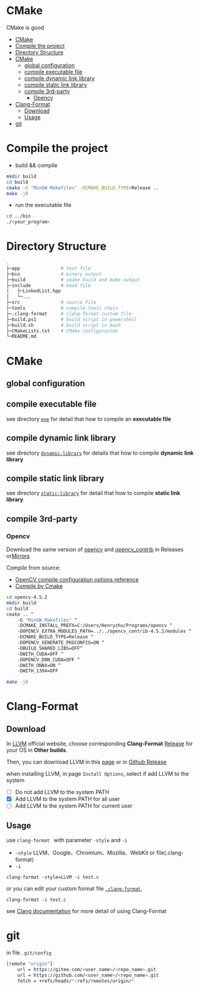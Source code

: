# CMake
CMake is good
- [CMake](#cmake)
- [Compile the project](#compile-the-project)
- [Directory Structure](#directory-structure)
- [CMake](#cmake-1)
  - [global configuration](#global-configuration)
  - [compile executable file](#compile-executable-file)
  - [compile dynamic link library](#compile-dynamic-link-library)
  - [compile static link library](#compile-static-link-library)
  - [compile 3rd-party](#compile-3rd-party)
    - [Opencv](#opencv)
- [Clang-Format](#clang-format)
  - [Download](#download)
  - [Usage](#usage)
- [git](#git)

# Compile the project
- build && compile
```bash
mkdir build
cd build
cmake -G "MinGW Makefiles" -DCMAKE_BUILD_TYPE=Release ..
make -j8
```
- run the executable file
```bash
cd ../bin
./<your_program>
```


# Directory Structure
``` bash
.
├─app               # test file
├─bin               # binary output
├─build             # cmake build and make output
├─include           # head file
|   ├─LinkedList.hpp
|   └─...
├─src               # source file
├─tools             # compile tools chain
├─.clang-format     # clang-format custom file
├─build.ps1         # build script in powershell
├─build.sh          # build script in bash
├─CMakeLists.txt    # CMake configuration
└─README.md
```


# CMake
## global configuration
## compile executable file
see directory [`exe`](exe) for detail that how to compile an **executable file**


## compile dynamic link library
see directory [`dynamic-library`](dynamic-library) for details that how to compile **dynamic link library**
## compile static link library
see directory [`static-library`](static-library) for detail that how to compile **static link library**

## compile 3rd-party
### Opencv
Download the same version of [opencv](https://github.com/opencv/opencv) and [opencv_contrib](https://github.com/opencv/opencv_contrib) in Releases or[Mirrors](https://www.bzblog.online/opencv/)

Compile from source:
- [OpenCV compile configuration options reference](https://docs.opencv.org/4.5.2/db/d05/tutorial_config_reference.html)
- [Compile by Cmake](https://docs.opencv.org/4.5.2/d7/d9f/tutorial_linux_install.html)
```bash
cd opencv-4.5.2
mkdir build
cd build
cmake .. ^
    -G "MinGW Makefiles" ^
    -DCMAKE_INSTALL_PREFX=C:/Users/Henryzhu/Programs/opencv ^
    -DOPENCV_EXTRA_MODULES_PATH=../../opencv_contrib-4.5.2/modules ^
    -DCMAKE_BUILD_TYPE=Release ^
    -DOPENCV_GENERATE_PKGCONFIG=ON ^
    -DBUILD_SHARED_LIBS=OFF^
    -DWITH_CUDA=OFF ^
    -DOPENCV_DNN_CUDA=OFF ^
    -DWITH_ONNX=ON ^
    -DWITH_1394=OFF

make -j8
```
# Clang-Format
## Download
In [LLVM](https://llvm.org/builds/) official website, 
choose corresponding **Clang-Format** [Release](https://releases.llvm.org/) for your OS in **Other builds**. 

Then, you can download LLVM in this [page](https://releases.llvm.org/download.html) or in [Github Release](https://github.com/llvm/llvm-project.git)

when installing LLVM, 
in page `Install Options`, select if add LLVM to the system
- [ ] Do not add LLVM to the system PATH
- [x] Add LLVM to the system PATH for all user
- [ ] Add LLVM to the system PATH for current user

## Usage
use `clang-format ` with parameter `-style` and `-i`
- `-style` LLVM、Google、Chromium、Mozilla、WebKit or file(.clang-format)
- `-i`
```
clang-format -style=LLVM -i test.c
```

or you can edit your custom format file [`.clang-format`](.clang-format), 
```
clang-format -i test.c
```

see [Clang documentation](https://clang.llvm.org/docs/ClangFormat.html) for more detail of using Clang-Format



# git
in file `.git/config`
```bash
[remote "origin"]
	url = https://gitee.com/<user_name>/<repo_name>.git
	url = https://github.com/<user_name>/<repo_name>.git
	fetch = +refs/heads/*:refs/remotes/origin/*
```